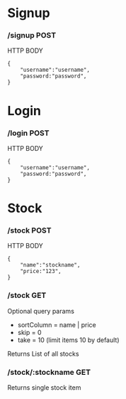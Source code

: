 # Signup

### /signup POST
HTTP BODY 

    {
        "username":"username",
        "password:"password",
    }


# Login
### /login POST
HTTP BODY

    {
        "username":"username",
        "password:"password",
    }

# Stock
### /stock POST
HTTP BODY

    {
        "name":"stockname",
        "price:"123",
    }

### /stock GET
Optional query params
- sortColumn = name | price
- skip = 0 
- take = 10 (limit items 10 by default)

Returns List of all stocks

### /stock/:stockname GET

Returns single stock item